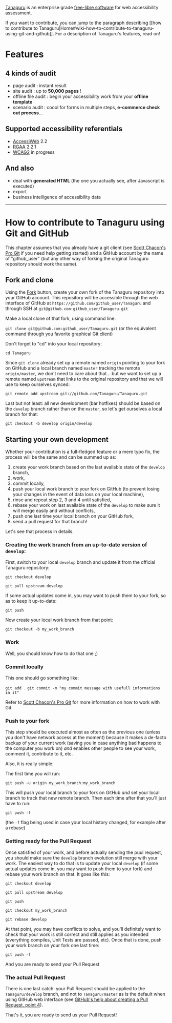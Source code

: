 [Tanaguru](http://www.tanaguru.org/) is an enterprise grade [free-libre software](http://www.tanaguru.org/en/content/license-gnu-agpl) for web accessibility assessment.

If you want to contribute, you can jump to the paragraph describing [[how to contribute to Tanaguru|Home#wiki-how-to-contribute-to-tanaguru-using-git-and-github]]. For a description of Tanaguru's features, read on!

# Features

## 4 kinds of audit
* page audit : instant result
* site audit : up to **50,000 pages** !
* offline file audit : begin your accessibility work from your **offline template**
* scenario audit : coool for forms in multiple steps, **e-commerce check out process**...

## Supported accessibility referentials 
* [AccessiWeb](http://www.braillenet.org/accessibilite/referentiel-aw21-en/index.php) 2.2
* [RGAA](http://references.modernisation.gouv.fr/rgaa-accessibilite) 2.2.1
* [WCAG2](http://www.w3.org/TR/WCAG20/) in progress

## And also
- deal with **generated HTML** (the one you actually see, after Javascript is executed)
- export
- business intelligence of accessibility data

***

# How to contribute to Tanaguru using Git and GitHub
This chapter assumes that you already have a git client (see [Scott Chacon's Pro Git](http://git-scm.com/book/en/Getting-Started-Installing-Git) if you need help getting started) and a GitHub account by the name of "github_user" (but any other way of forking the original Tanaguru repository should work the same).

## Fork and clone
Using the [Fork](https://github.com/Tanaguru/Tanaguru/fork) button, create your own fork of the Tanaguru repository into your GitHub account. This repository will be accessible through the web interface of GitHub at `https://github.com/github_user/Tanaguru` and through SSH at `git@github.com:github_user/Tanaguru.git`

Make a local clone of that fork, using command line:

`git clone git@github.com:github_user/Tanaguru.git` (or the equivalent command through you favorite graphical Git client)

Don't forget to "cd" into your local repository: 

`cd Tanaguru`

Since `git clone` already set up a remote named `origin` pointing to your fork on GitHub and a local branch named `master` tracking the remote `origin/master`, we don't need to care about that... but we want to set up a remote named `upstream` that links to the original repository and that we will use to keep ourselves synced: 

`git remote add upstream git://github.com/Tanaguru/Tanaguru.git`

Last but not least: all new development (bar hotfixes) should be based on the `develop` branch rather than on the `master`, so let's get ourselves a local branch for that: 

`git checkout -b develop origin/develop`

## Starting your own development
Whether your contribution is a full-fledged feature or a mere typo fix, the process will be the same and can be summed up as:

1. create your work branch based on the last available state of the `develop` branch,
1. work, 
1. commit locally,
1. push your local work branch to your fork on GitHub (to prevent losing your changes in the event of data loss on your local machine),
1. rinse and repeat step 2, 3 and 4 until satisfied,
1. rebase your work on last available state of the `develop` to make sure it will merge easily and without conflicts,
1. push one last time your local branch on your GitHub fork,
1. send a pull request for that branch!

Let's see that process in details.

### Creating the work branch from an up-to-date version of `develop`:

First, switch to your local `develop` branch and update it from the official Tanaguru repository:

`git checkout develop`

`git pull upstream develop`

If some actual updates come in, you may want to push them to your fork, so as to keep it up-to-date:

`git push`

Now create your local work branch from that point:

`git checkout -b my_work_branch`

### Work

Well, you should know how to do that one ;)

### Commit locally

This one should go something like:

`git add .`
`git commit -m "my commit message with usefull informations in it"`

Refer to [Scott Chacon's Pro Git](http://git-scm.com/book/en/Git-Basics-Recording-Changes-to-the-Repository) for more information on how to work with Git.

### Push to your fork

This step should be executed almost as often as the previous one (unless you don't have network access at the moment) because it makes a de-facto backup of your current work (saving you in case anything bad happens to the computer you work on) _and_ enables other people to see your work, comment it, contribute to it, etc.

Also, it is really simple:

The first time you will run:

`git push -u origin my_work_branch:my_work_branch`

This will push your local branch to your fork on GitHub _and_ set your local branch to track that new remote branch. Then each time after that you'll just have to run:

`git push -f`

(the `-f` flag being used in case your local history changed, for example after a rebase)

### Getting ready for the Pull Request

Once satisfied of your work, and before actually sending the puul request, you should make sure the `develop` branch evolution still merge with your work. The easiest way to do that is to update your local `develop` (if some actual updates come in, you may want to push them to your fork) and rebase your work branch on that. It goes like this:

`git checkout develop`

`git pull upstream develop`

`git push`

`git checkout my_work_branch`

`git rebase develop`

At that point, you may have conflicts to solve, and you'll definitely want to check that your work is still correct and still applies as you intended (everything compiles, Unit Tests are passed, etc). Once that is done, push your work branch on your fork one last time:

`git push -f`

And you are ready to send your Pull Request

### The actual Pull Request

There is one last catch: your Pull Request should be applied to the `Tanaguru/develop` branch, and not to `Tanaguru/master` as is the default when using GitHub web interface (see [GitHub's help about creating a Pull Request, point 4](https://help.github.com/articles/creating-a-pull-request)).

That's it, you are ready to send us your Pull Request!